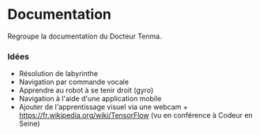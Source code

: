 # Documentation
Regroupe la documentation du Docteur Tenma.

### Idées

* Résolution de labyrinthe
* Navigation par commande vocale
* Apprendre au robot à se tenir droit (gyro)
* Navigation à l'aide d'une application mobile
* Ajouter de l'apprentissage visuel via une webcam + https://fr.wikipedia.org/wiki/TensorFlow (vu en conférence à Codeur en Seine)

